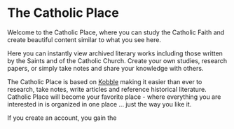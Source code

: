 # The Catholic Place

Welcome to the Catholic Place, where you can study the Catholic Faith and create beautiful content similar to what you see here. 

Here you can instantly view archived literary works including those written by the Saints and of the Catholic Church. Create your own studies, research papers, or simply take notes and share your knowledge with others.

The Catholic Place is based on [Kobble](https://kobble.io) making it easier than ever to research, take notes, write articles and reference historical literature. Catholic Place will become your favorite place - where everything you are interested in is organized in one place ... just the way you like it.

If you create an account, you gain the 